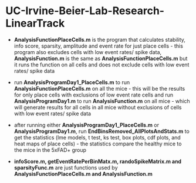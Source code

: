 # UC-Irvine-Beier-Lab-Research-LinearTrack

- **AnalysisFunctionPlaceCells.m** is the program that calculates stability, info score, sparsity, amplitude and event rate for just place cells - this program also excludes cells with low event rates/ spike data, **AnalysisFunction.m** is the same as **AnalysisFunctionPlaceCells.m** but it runs the function on all cells and does not exclude cells with low event rates/ spike data
- run **AnalysisProgramDay1_PlaceCells.m** to run **AnalysisFunctionPlaceCells.m** on all the mice - this will be the results for only place cells with exclusions of low event rate cells and run **AnalysisProgramDay1.m** to run **AnalysisFunction.m** on all mice - which will generate results for all cells in all mice without exclusions of cells with low event rates/ spike data
- after running either **AnalysisProgramDay1_PlaceCells.m** or **AnalysisProgramDay1.m**, run **EndBinsRemoved_AllPlotsAndStats.m** to get the statistics (lme models, t test, ks test, box plots, cdf plots, and heat maps of place cells) - the statistics compare the healthy mice to the mice in the 5xFAD+ group

- **infoScore.m, getEventRatePerBinMatx.m, randoSpikeMatrix.m and sparsityFunc.m** are just functions used by **AnalysisFunctionPlaceCells.m and AnalysisFunction.m**
